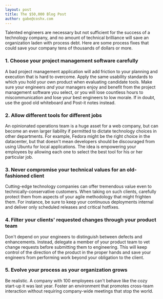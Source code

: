 ```yaml
---
layout: post
title: The $50,000 Blog Post
author: gabe@coshx.com
---
```

Talented engineers are necessary but not sufficient for the success of a technology company, and no amount of technical brilliance will save an organization laden with process debt.  Here are some process fixes that could save your company tens of thousands of dollars or more.





### 1.  Choose your project management software carefully

A bad project management application will add friction to your planning and execution that is hard to overcome.  Apply the same usability standards to which you hold your own product when evaluating candidate tools.  Make sure your engineers _and_ your managers enjoy and benefit from the project management software you select, or you will lose countless hours to miscommunication and lose your best engineers to low morale.  If in doubt, use the good old whiteboard and Post-it notes instead.

### 2.  Allow different tools for different jobs

An opinionated operations team is a huge asset for a web company, but can become an even larger liability if permitted to dictate technology choices in other departments.  For example, Fedora might be the right choice in the datacenter, but that doesn't mean developers should be discouraged from using Ubuntu for local applications.  The idea is empowering your employees by allowing each one to select the best tool for his or her particular job.

### 3.  Never compromise your technical values for an old-fashioned client

Cutting-edge technology companies can offer tremendous value even to technically-conservative customers.  When taking on such clients, carefully protect them from aspects of your agile methodology that might frighten them.  For instance, be sure to keep your continuous deployments internal and deliver only scheduled releases and critical hotfixes.

### 4.  Filter your clients' requested changes through your product team

Don't depend on your engineers to distinguish between defects and enhancements.  Instead, delegate a member of your product team to vet change requests before submitting them to engineering.  This will keep control of the direction of the product in the proper hands and save your engineers from performing work beyond your obligation to the client.

### 5.  Evolve your process as your organization grows

Be realistic.  A company with 100 employees can't behave like the cozy start-up it was last year.  Foster an environment that promotes cross-team interaction without requiring company-wide meetings that stop the world.
